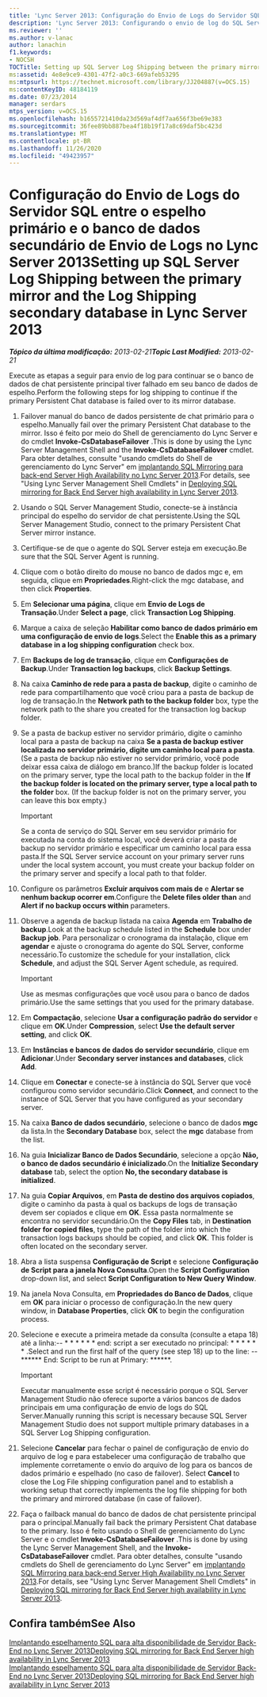 ```yaml
---
title: 'Lync Server 2013: Configuração do Envio de Logs do Servidor SQL entre o espelho primário e o banco de dados secundário de Envio de Logs'
description: 'Lync Server 2013: Configurando o envio de log do SQL Server entre o espelhamento primário e o banco de dados secundário de envio de logs.'
ms.reviewer: ''
ms.author: v-lanac
author: lanachin
f1.keywords:
- NOCSH
TOCTitle: Setting up SQL Server Log Shipping between the primary mirror and the Log Shipping secondary database
ms:assetid: 4e8e9ce9-4301-47f2-a0c3-669afeb53295
ms:mtpsurl: https://technet.microsoft.com/library/JJ204887(v=OCS.15)
ms:contentKeyID: 48184119
ms.date: 07/23/2014
manager: serdars
mtps_version: v=OCS.15
ms.openlocfilehash: b1655721410da23d569af4df7aa656f3be69e383
ms.sourcegitcommit: 36fee89bb887bea4f18b19f17a8c69daf5bc423d
ms.translationtype: MT
ms.contentlocale: pt-BR
ms.lasthandoff: 11/26/2020
ms.locfileid: "49423957"
---
```

# <a name="setting-up-sql-server-log-shipping-between-the-primary-mirror-and-the-log-shipping-secondary-database-in-lync-server-2013"></a><span data-ttu-id="e5aa2-103">Configuração do Envio de Logs do Servidor SQL entre o espelho primário e o banco de dados secundário de Envio de Logs no Lync Server 2013</span><span class="sxs-lookup"><span data-stu-id="e5aa2-103">Setting up SQL Server Log Shipping between the primary mirror and the Log Shipping secondary database in Lync Server 2013</span></span>

<div data-xmlns="http://www.w3.org/1999/xhtml">

<div class="topic" data-xmlns="http://www.w3.org/1999/xhtml" data-msxsl="urn:schemas-microsoft-com:xslt" data-cs="https://msdn.microsoft.com/">

<div data-asp="https://msdn2.microsoft.com/asp">



</div>

<div id="mainSection">

<div id="mainBody"><span data-ttu-id="e5aa2-104">

<span> </span></span><span class="sxs-lookup"><span data-stu-id="e5aa2-104">

<span> </span></span></span>

<span data-ttu-id="e5aa2-105">_**Tópico da última modificação:** 2013-02-21_</span><span class="sxs-lookup"><span data-stu-id="e5aa2-105">_**Topic Last Modified:** 2013-02-21_</span></span>

<span data-ttu-id="e5aa2-106">Execute as etapas a seguir para envio de log para continuar se o banco de dados de chat persistente principal tiver falhado em seu banco de dados de espelho.</span><span class="sxs-lookup"><span data-stu-id="e5aa2-106">Perform the following steps for log shipping to continue if the primary Persistent Chat database is failed over to its mirror database.</span></span>

1.  <span data-ttu-id="e5aa2-107">Failover manual do banco de dados persistente de chat primário para o espelho.</span><span class="sxs-lookup"><span data-stu-id="e5aa2-107">Manually fail over the primary Persistent Chat database to the mirror.</span></span> <span data-ttu-id="e5aa2-108">Isso é feito por meio do Shell de gerenciamento do Lync Server e do cmdlet **Invoke-CsDatabaseFailover** .</span><span class="sxs-lookup"><span data-stu-id="e5aa2-108">This is done by using the Lync Server Management Shell and the **Invoke-CsDatabaseFailover** cmdlet.</span></span> <span data-ttu-id="e5aa2-109">Para obter detalhes, consulte "usando cmdlets do Shell de gerenciamento do Lync Server" em [implantando SQL Mirroring para back-end Server High Availability no Lync Server 2013](lync-server-2013-deploying-sql-mirroring-for-back-end-server-high-availability.md).</span><span class="sxs-lookup"><span data-stu-id="e5aa2-109">For details, see "Using Lync Server Management Shell Cmdlets" in [Deploying SQL mirroring for Back End Server high availability in Lync Server 2013](lync-server-2013-deploying-sql-mirroring-for-back-end-server-high-availability.md).</span></span>

2.  <span data-ttu-id="e5aa2-110">Usando o SQL Server Management Studio, conecte-se à instância principal do espelho do servidor de chat persistente.</span><span class="sxs-lookup"><span data-stu-id="e5aa2-110">Using the SQL Server Management Studio, connect to the primary Persistent Chat Server mirror instance.</span></span>

3.  <span data-ttu-id="e5aa2-111">Certifique-se de que o agente do SQL Server esteja em execução.</span><span class="sxs-lookup"><span data-stu-id="e5aa2-111">Be sure that the SQL Server Agent is running.</span></span>

4.  <span data-ttu-id="e5aa2-112">Clique com o botão direito do mouse no banco de dados mgc e, em seguida, clique em **Propriedades**.</span><span class="sxs-lookup"><span data-stu-id="e5aa2-112">Right-click the mgc database, and then click **Properties**.</span></span>

5.  <span data-ttu-id="e5aa2-113">Em **Selecionar uma página**, clique em **Envio de Logs de Transação**.</span><span class="sxs-lookup"><span data-stu-id="e5aa2-113">Under **Select a page**, click **Transaction Log Shipping**.</span></span>

6.  <span data-ttu-id="e5aa2-114">Marque a caixa de seleção **Habilitar como banco de dados primário em uma configuração de envio de logs**.</span><span class="sxs-lookup"><span data-stu-id="e5aa2-114">Select the **Enable this as a primary database in a log shipping configuration** check box.</span></span>

7.  <span data-ttu-id="e5aa2-115">Em **Backups de log de transação**, clique em **Configurações de Backup**.</span><span class="sxs-lookup"><span data-stu-id="e5aa2-115">Under **Transaction log backups**, click **Backup Settings**.</span></span>

8.  <span data-ttu-id="e5aa2-116">Na caixa **Caminho de rede para a pasta de backup**, digite o caminho de rede para compartilhamento que você criou para a pasta de backup de log de transação.</span><span class="sxs-lookup"><span data-stu-id="e5aa2-116">In the **Network path to the backup folder** box, type the network path to the share you created for the transaction log backup folder.</span></span>

9.  <span data-ttu-id="e5aa2-p102">Se a pasta de backup estiver no servidor primário, digite o caminho local para a pasta de backup na caixa **Se a pasta de backup estiver localizada no servidor primário, digite um caminho local para a pasta**. (Se a pasta de backup não estiver no servidor primário, você pode deixar essa caixa de diálogo em branco.)</span><span class="sxs-lookup"><span data-stu-id="e5aa2-p102">If the backup folder is located on the primary server, type the local path to the backup folder in the **If the backup folder is located on the primary server, type a local path to the folder** box. (If the backup folder is not on the primary server, you can leave this box empty.)</span></span>
    
    <div>
    

    > [!IMPORTANT]  
    > <span data-ttu-id="e5aa2-119">Se a conta de serviço do SQL Server em seu servidor primário for executada na conta do sistema local, você deverá criar a pasta de backup no servidor primário e especificar um caminho local para essa pasta.</span><span class="sxs-lookup"><span data-stu-id="e5aa2-119">If the SQL Server service account on your primary server runs under the local system account, you must create your backup folder on the primary server and specify a local path to that folder.</span></span>

    
    </div>

10. <span data-ttu-id="e5aa2-120">Configure os parâmetros **Excluir arquivos com mais de** e **Alertar se nenhum backup ocorrer em**.</span><span class="sxs-lookup"><span data-stu-id="e5aa2-120">Configure the **Delete files older than** and **Alert if no backup occurs within** parameters.</span></span>

11. <span data-ttu-id="e5aa2-121">Observe a agenda de backup listada na caixa **Agenda** em **Trabalho de backup**.</span><span class="sxs-lookup"><span data-stu-id="e5aa2-121">Look at the backup schedule listed in the **Schedule** box under **Backup job**.</span></span> <span data-ttu-id="e5aa2-122">Para personalizar o cronograma da instalação, clique em **agendar** e ajuste o cronograma do agente do SQL Server, conforme necessário.</span><span class="sxs-lookup"><span data-stu-id="e5aa2-122">To customize the schedule for your installation, click **Schedule**, and adjust the SQL Server Agent schedule, as required.</span></span>
    
    <div>
    

    > [!IMPORTANT]  
    > <span data-ttu-id="e5aa2-123">Use as mesmas configurações que você usou para o banco de dados primário.</span><span class="sxs-lookup"><span data-stu-id="e5aa2-123">Use the same settings that you used for the primary database.</span></span>

    
    </div>

12. <span data-ttu-id="e5aa2-124">Em **Compactação**, selecione **Usar a configuração padrão do servidor** e clique em **OK**.</span><span class="sxs-lookup"><span data-stu-id="e5aa2-124">Under **Compression**, select **Use the default server setting**, and click **OK**.</span></span>

13. <span data-ttu-id="e5aa2-125">Em **Instâncias e bancos de dados do servidor secundário**, clique em **Adicionar**.</span><span class="sxs-lookup"><span data-stu-id="e5aa2-125">Under **Secondary server instances and databases**, click **Add**.</span></span>

14. <span data-ttu-id="e5aa2-126">Clique em **Conectar** e conecte-se à instância do SQL Server que você configurou como servidor secundário.</span><span class="sxs-lookup"><span data-stu-id="e5aa2-126">Click **Connect**, and connect to the instance of SQL Server that you have configured as your secondary server.</span></span>

15. <span data-ttu-id="e5aa2-127">Na caixa **Banco de dados secundário**, selecione o banco de dados **mgc** da lista.</span><span class="sxs-lookup"><span data-stu-id="e5aa2-127">In the **Secondary Database** box, select the **mgc** database from the list.</span></span>

16. <span data-ttu-id="e5aa2-128">Na guia **Inicializar Banco de Dados Secundário**, selecione a opção **Não, o banco de dados secundário é inicializado**.</span><span class="sxs-lookup"><span data-stu-id="e5aa2-128">On the **Initialize Secondary database** tab, select the option **No, the secondary database is initialized**.</span></span>

17. <span data-ttu-id="e5aa2-p104">Na guia **Copiar Arquivos**, em **Pasta de destino dos arquivos copiados**, digite o caminho da pasta à qual os backups de logs de transação devem ser copiados e clique em **OK**. Essa pasta normalmente se encontra no servidor secundário.</span><span class="sxs-lookup"><span data-stu-id="e5aa2-p104">On the **Copy Files** tab, in **Destination folder for copied files**, type the path of the folder into which the transaction logs backups should be copied, and click **OK**. This folder is often located on the secondary server.</span></span>

18. <span data-ttu-id="e5aa2-131">Abra a lista suspensa **Configuração de Script** e selecione **Configuração de Script para a janela Nova Consulta**.</span><span class="sxs-lookup"><span data-stu-id="e5aa2-131">Open the **Script Configuration** drop-down list, and select **Script Configuration to New Query Window**.</span></span>

19. <span data-ttu-id="e5aa2-132">Na janela Nova Consulta, em **Propriedades do Banco de Dados**, clique em **OK** para iniciar o processo de configuração.</span><span class="sxs-lookup"><span data-stu-id="e5aa2-132">In the new query window, in **Database Properties**, click **OK** to begin the configuration process.</span></span>

20. <span data-ttu-id="e5aa2-133">Selecione e execute a primeira metade da consulta (consulte a etapa 18) até a linha:-- \* \* \* \* \* \* end: script a ser executado no principal: \* \* \* \* \* \* .</span><span class="sxs-lookup"><span data-stu-id="e5aa2-133">Select and run the first half of the query (see step 18) up to the line: -- \*\*\*\*\*\* End: Script to be run at Primary: \*\*\*\*\*\*.</span></span>
    
    <div>
    

    > [!IMPORTANT]  
    > <span data-ttu-id="e5aa2-134">Executar manualmente esse script é necessário porque o SQL Server Management Studio não oferece suporte a vários bancos de dados principais em uma configuração de envio de logs do SQL Server.</span><span class="sxs-lookup"><span data-stu-id="e5aa2-134">Manually running this script is necessary because SQL Server Management Studio does not support multiple primary databases in a SQL Server Log Shipping configuration.</span></span>

    
    </div>

21. <span data-ttu-id="e5aa2-135">Selecione **Cancelar** para fechar o painel de configuração de envio do arquivo de log e para estabelecer uma configuração de trabalho que implemente corretamente o envio do arquivo de log para os bancos de dados primário e espelhado (no caso de failover). </span><span class="sxs-lookup"><span data-stu-id="e5aa2-135">Select **Cancel** to close the Log File shipping configuration panel and to establish a working setup that correctly implements the log file shipping for both the primary and mirrored database (in case of failover).</span></span>

22. <span data-ttu-id="e5aa2-136">Faça o failback manual do banco de dados de chat persistente principal para o principal.</span><span class="sxs-lookup"><span data-stu-id="e5aa2-136">Manually fail back the primary Persistent Chat database to the primary.</span></span> <span data-ttu-id="e5aa2-137">Isso é feito usando o Shell de gerenciamento do Lync Server e o cmdlet **Invoke-CsDatabaseFailover** .</span><span class="sxs-lookup"><span data-stu-id="e5aa2-137">This is done by using the Lync Server Management Shell, and the **Invoke-CsDatabaseFailover** cmdlet.</span></span> <span data-ttu-id="e5aa2-138">Para obter detalhes, consulte "usando cmdlets do Shell de gerenciamento do Lync Server" em [implantando SQL Mirroring para back-end Server High Availability no Lync Server 2013](lync-server-2013-deploying-sql-mirroring-for-back-end-server-high-availability.md).</span><span class="sxs-lookup"><span data-stu-id="e5aa2-138">For details, see "Using Lync Server Management Shell Cmdlets" in [Deploying SQL mirroring for Back End Server high availability in Lync Server 2013](lync-server-2013-deploying-sql-mirroring-for-back-end-server-high-availability.md).</span></span>

<div>

## <a name="see-also"></a><span data-ttu-id="e5aa2-139">Confira também</span><span class="sxs-lookup"><span data-stu-id="e5aa2-139">See Also</span></span>


[<span data-ttu-id="e5aa2-140">Implantando espelhamento SQL para alta disponibilidade de Servidor Back-End no Lync Server 2013</span><span class="sxs-lookup"><span data-stu-id="e5aa2-140">Deploying SQL mirroring for Back End Server high availability in Lync Server 2013</span></span>](lync-server-2013-deploying-sql-mirroring-for-back-end-server-high-availability.md)  
[<span data-ttu-id="e5aa2-141">Implantando espelhamento SQL para alta disponibilidade de Servidor Back-End no Lync Server 2013</span><span class="sxs-lookup"><span data-stu-id="e5aa2-141">Deploying SQL mirroring for Back End Server high availability in Lync Server 2013</span></span>](lync-server-2013-deploying-sql-mirroring-for-back-end-server-high-availability.md)  
  

<span data-ttu-id="e5aa2-142"></div>

</div>

<span> </span>

</div>

</div>

</span><span class="sxs-lookup"><span data-stu-id="e5aa2-142"></div>

</div>

<span> </span>

</div>

</div>

</span></span></div>

